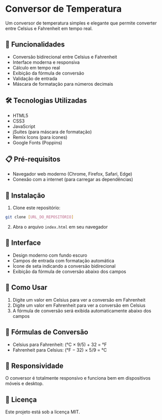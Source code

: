 # Conversor de Temperatura

Um conversor de temperatura simples e elegante que permite converter entre Celsius e Fahrenheit em tempo real.

## 🚀 Funcionalidades

- Conversão bidirecional entre Celsius e Fahrenheit
- Interface moderna e responsiva
- Cálculo em tempo real
- Exibição da fórmula de conversão
- Validação de entrada
- Máscara de formatação para números decimais

## 🛠️ Tecnologias Utilizadas

- HTML5
- CSS3
- JavaScript
- jSuites (para máscara de formatação)
- Remix Icons (para ícones)
- Google Fonts (Poppins)

## 📋 Pré-requisitos

- Navegador web moderno (Chrome, Firefox, Safari, Edge)
- Conexão com a internet (para carregar as dependências)

## 🔧 Instalação

1. Clone este repositório:
```bash
git clone [URL_DO_REPOSITÓRIO]
```

2. Abra o arquivo `index.html` em seu navegador

## 🎨 Interface

- Design moderno com fundo escuro
- Campos de entrada com formatação automática
- Ícone de seta indicando a conversão bidirecional
- Exibição da fórmula de conversão abaixo dos campos

## 📝 Como Usar

1. Digite um valor em Celsius para ver a conversão em Fahrenheit
2. Digite um valor em Fahrenheit para ver a conversão em Celsius
3. A fórmula de conversão será exibida automaticamente abaixo dos campos

## 🔄 Fórmulas de Conversão

- Celsius para Fahrenheit: (°C × 9/5) + 32 = °F
- Fahrenheit para Celsius: (°F − 32) × 5/9 = °C

## 📱 Responsividade

O conversor é totalmente responsivo e funciona bem em dispositivos móveis e desktop.

## 📄 Licença

Este projeto está sob a licença MIT.
